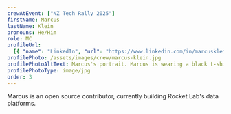```yaml
---
crewAtEvent: ["NZ Tech Rally 2025"]
firstName: Marcus
lastName: Klein
pronouns: He/Him
role: MC
profileUrl:
  [{ "name": "LinkedIn", "url": "https://www.linkedin.com/in/marcusklein-dev/" }]
profilePhoto: /assets/images/crew/marcus-klein.jpg
profilePhotoAltText: Marcus's portrait. Marcus is wearing a black t-shirt and glasses.
profilePhotoType: image/jpg
order: 3
---
```


<p>Marcus is an open source contributor, currently building Rocket Lab's data platforms. 
</p>
